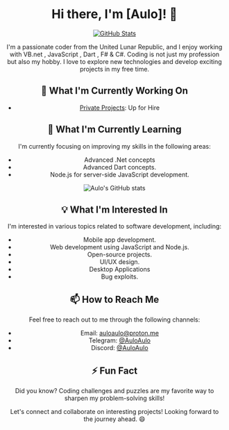 <div align="center">
  
# Hi there, I'm [Aulo]! 👋

[![GitHub Stats](https://github-readme-stats.vercel.app/api?username=aulolua&show_icons=true&theme=tokyonight)](https://github.com/aulolua)

I'm a passionate coder from the United Lunar Republic, and I enjoy working with VB.net , JavaScript , Dart , F# & C#. Coding is not just my profession but also my hobby. I love to explore new technologies and develop exciting projects in my free time.

## 🔭 What I'm Currently Working On
- [Private Projects](https://linktr.ee/auloaulo): Up for Hire

## 🌱 What I'm Currently Learning
I'm currently focusing on improving my skills in the following areas:
- Advanced .Net concepts
- Advanced Dart concepts.
- Node.js for server-side JavaScript development.

![Aulo's GitHub stats](https://github-readme-stats.vercel.app/api/top-langs?username=aulolua&show_icons=true)

## 💡 What I'm Interested In
I'm interested in various topics related to software development, including:
- Mobile app development.
- Web development using JavaScript and Node.js.
- Open-source projects.
- UI/UX design.
- Desktop Applications
- Bug exploits.

## 📫 How to Reach Me
Feel free to reach out to me through the following channels:
- Email: auloaulo@proton.me
- Telegram: [@AuloAulo](https://t.me/auloaulo)
- Discord: [@AuloAulo](https://discord.com/users/847692105962094604)

## ⚡ Fun Fact
Did you know? Coding challenges and puzzles are my favorite way to sharpen my problem-solving skills!

Let's connect and collaborate on interesting projects! Looking forward to the journey ahead. 😄
</div>
